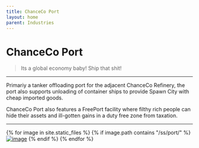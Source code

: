 ```yaml
---
title: ChanceCo Port
layout: home
parent: Industries
---
```


# ChanceCo Port
> Its a global economy baby! Ship that shit!

---

Primariy a tanker offloading port for the adjacent ChanceCo Refinery, the port also supports unloading of container ships to provide Spawn City with cheap imported goods.

ChanceCo Port also features a FreePort facility where filthy rich people can hide their assets and ill-gotten gains in a duty free zone from taxation.

---

{% for image in site.static_files %}
{% if image.path contains "/ss/port/" %}
<a href="{{ image.path }}"><img src="{{ image.path }}" alt="image" /></a>
{% endif %}
{% endfor %}